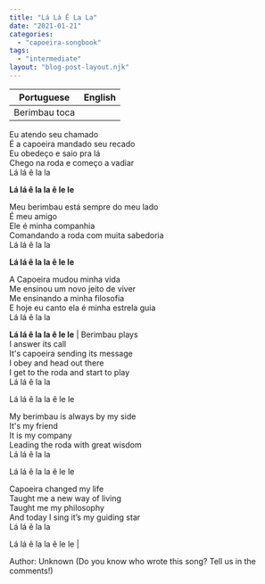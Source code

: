```yaml
---
title: "Lá Lá Ê La La"
date: "2021-01-21"
categories: 
  - "capoeira-songbook"
tags: 
  - "intermediate"
layout: "blog-post-layout.njk"
---
```


| Portuguese | English |
| --- | --- |
| Berimbau toca  
Eu atendo seu chamado  
É a capoeira mandado seu recado  
Eu obedeço e saio pra lá  
Chego na roda e começo a vadiar  
Lá lá ê la la  
  
**Lá lá ê la la ê le le**  
  
Meu berimbau está sempre do meu lado  
É meu amigo  
Ele é minha companhia  
Comandando a roda com muita sabedoria  
Lá lá ê la la  
  
**Lá lá ê la la ê le le**  
  
A Capoeira mudou minha vida  
Me ensinou um novo jeito de viver  
Me ensinando a minha filosofia  
E hoje eu canto ela é minha estrela guia  
Lá lá ê la la  
  
**Lá lá ê la la ê le le** | Berimbau plays  
I answer its call  
It's capoeira sending its message  
I obey and head out there  
I get to the roda and start to play  
Lá lá ê la la  
  
Lá lá ê la la ê le le  
  
My berimbau is always by my side  
It's my friend  
It is my company  
Leading the roda with great wisdom  
Lá lá ê la la  
  
Lá lá ê la la ê le le  
  
Capoeira changed my life  
Taught me a new way of living  
Taught me my philosophy  
And today I sing it’s my guiding star  
Lá lá ê la la  
  
Lá lá ê la la ê le le |

<figcaption>

Author: Unknown (Do you know who wrote this song? Tell us in the comments!)

</figcaption>
